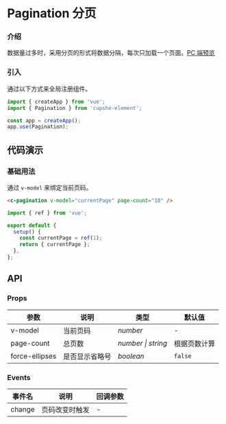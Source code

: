 # Pagination 分页

### 介绍

数据量过多时，采用分页的形式将数据分隔，每次只加载一个页面。[PC 端预览](/mobile.html#/pagination)

### 引入

通过以下方式来全局注册组件。

```js
import { createApp } from 'vue';
import { Pagination } from 'cupshe-element';

const app = createApp();
app.use(Pagination);
```

## 代码演示

### 基础用法

通过 `v-model` 来绑定当前页码。

```html
<c-pagination v-model="currentPage" page-count="10" />
```

```js
import { ref } from 'vue';

export default {
  setup() {
    const currentPage = ref(1);
    return { currentPage };
  },
};
```

## API

### Props

| 参数           | 说明           | 类型               | 默认值       |
| -------------- | -------------- | ------------------ | ------------ |
| v-model        | 当前页码       | _number_           | -            |
| page-count     | 总页数         | _number \| string_ | 根据页数计算 |
| force-ellipses | 是否显示省略号 | _boolean_          | `false`      |

### Events

| 事件名 | 说明           | 回调参数 |
| ------ | -------------- | -------- |
| change | 页码改变时触发 | -        |
